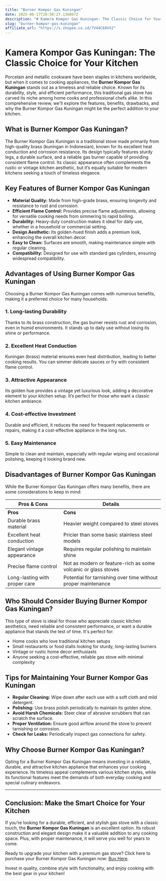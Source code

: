 ```yaml
---
title: "Burner Kompor Gas Kuningan"
date: 2025-06-17T20:50:27.136867Z
description: "# Kamera Kompor Gas Kuningan: The Classic Choice for Your Kitchen  ..."
slug: "burner-kompor-gas-kuningan"
affiliate_url: "https://s.shopee.co.id/7V44C68VX2"
---
```

# Kamera Kompor Gas Kuningan: The Classic Choice for Your Kitchen  

Porcelain and metallic cookware have been staples in kitchens worldwide, but when it comes to cooking appliances, the **Burner Kompor Gas Kuningan** stands out as a timeless and reliable choice. Known for its durability, style, and efficient performance, this traditional gas stove has carved its niche among home cooks and professional chefs alike. In this comprehensive review, we'll explore the features, benefits, drawbacks, and why the Burner Kompor Gas Kuningan might be the perfect addition to your kitchen.  

## What is Burner Kompor Gas Kuningan?  

The Burner Kompor Gas Kuningan is a traditional stove made primarily from high-quality brass (kuningan in Indonesian), known for its excellent heat conduction and corrosion resistance. Its design typically features sturdy legs, a durable surface, and a reliable gas burner capable of providing consistent flame control. Its classic appearance often complements the rustic or vintage kitchen aesthetic, but it’s equally suitable for modern kitchens seeking a touch of timeless elegance.  

## Key Features of Burner Kompor Gas Kuningan  

- **Material Quality:** Made from high-grade brass, ensuring longevity and resistance to rust and corrosion.  
- **Efficient Flame Control:** Provides precise flame adjustments, allowing for versatile cooking needs from simmering to rapid boiling.  
- **Durability:** Heavy-duty construction makes it ideal for daily use, whether in a household or commercial setting.  
- **Design Aesthetic:** Its golden-hued finish adds a premium look, enhancing the overall kitchen decor.  
- **Easy to Clean:** Surfaces are smooth, making maintenance simple with regular cleaning.  
- **Compatibility:** Designed for use with standard gas cylinders, ensuring widespread compatibility.  

## Advantages of Using Burner Kompor Gas Kuningan  

Choosing a Burner Kompor Gas Kuningan comes with numerous benefits, making it a preferred choice for many households.  

### 1. Long-lasting Durability  

Thanks to its brass construction, the gas burner resists rust and corrosion, even in humid environments. It stands up to daily use without losing its shine or performance.  

### 2. Excellent Heat Conduction  

Kuningan (brass) material ensures even heat distribution, leading to better cooking results. You can simmer delicate sauces or fry with consistent flame control.  

### 3. Attractive Appearance  

Its golden hue provides a vintage yet luxurious look, adding a decorative element to your kitchen setup. It’s perfect for those who want a classic kitchen ambiance.  

### 4. Cost-effective Investment  

Durable and efficient, it reduces the need for frequent replacements or repairs, making it a cost-effective appliance in the long run.  

### 5. Easy Maintenance  

Simple to clean and maintain, especially with regular wiping and occasional polishing, keeping it looking brand new.  

## Disadvantages of Burner Kompor Gas Kuningan  

While the Burner Kompor Gas Kuningan offers many benefits, there are some considerations to keep in mind:  

| **Pros & Cons** | **Details** |  
|------------------|---------------------|  
| **Pros** | **Cons** |  
| Durable brass material | Heavier weight compared to steel stoves |  
| Excellent heat conduction | Pricier than some basic stainless steel models |  
| Elegant vintage appearance | Requires regular polishing to maintain shine |  
| Precise flame control | Not as modern or feature-rich as some volcanic or glass stoves |  
| Long-lasting with proper care | Potential for tarnishing over time without proper maintenance |  

## Who Should Consider Buying Burner Kompor Gas Kuningan?  

This type of stove is ideal for those who appreciate classic kitchen aesthetics, need reliable and consistent performance, or want a durable appliance that stands the test of time. It's perfect for:  

- Home cooks who love traditional kitchen setups  
- Small restaurants or food stalls looking for sturdy, long-lasting burners  
- Vintage or rustic home decor enthusiasts  
- Anyone seeking a cost-effective, reliable gas stove with minimal complexity  

## Tips for Maintaining Your Burner Kompor Gas Kuningan  

- **Regular Cleaning:** Wipe down after each use with a soft cloth and mild detergent.  
- **Polishing:** Use brass polish periodically to maintain its golden shine.  
- **Avoid Harsh Chemicals:** Steer clear of abrasive scrubbers that can scratch the surface.  
- **Proper Ventilation:** Ensure good airflow around the stove to prevent tarnishing or corrosion.  
- **Check for Leaks:** Periodically inspect gas connections for safety.  

## Why Choose Burner Kompor Gas Kuningan?  

Opting for a Burner Kompor Gas Kuningan means investing in a reliable, durable, and attractive kitchen appliance that enhances your cooking experience. Its timeless appeal complements various kitchen styles, while its functional features meet the demands of both everyday cooking and special culinary endeavors.  

---

## Conclusion: Make the Smart Choice for Your Kitchen  

If you’re looking for a durable, efficient, and stylish gas stove with a classic touch, the **Burner Kompor Gas Kuningan** is an excellent option. Its robust construction and elegant design make it a valuable addition to any cooking space. Plus, with proper maintenance, it will serve you well for years to come.  

Ready to upgrade your kitchen with a premium gas stove? Click here to purchase your Burner Kompor Gas Kuningan now: [Buy Here](https://s.shopee.co.id/7V44C68VX2).  

Invest in quality, combine style with functionality, and enjoy cooking with the best gear in your kitchen!